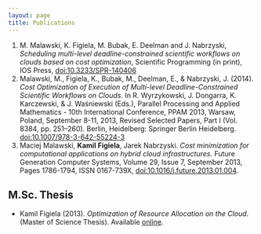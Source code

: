 ```yaml
---
layout: page
title: Publications
---
```



1. M. Malawski, K. Figiela, M. Bubak, E. Deelman and J. Nabrzyski, *Scheduling multi-level deadline-constrained scientific workflows on clouds based on cost optimization*, Scientific Programming (in print), IOS Press, [doi:10.3233/SPR-140406](http://dx.doi.org/10.3233/SPR-140406)
1. Malawski, M., Figiela, K., Bubak, M., Deelman, E., & Nabrzyski, J. (2014). *Cost Optimization of Execution of Multi-level Deadline-Constrained Scientific Workflows on Clouds*. In R. Wyrzykowski, J. Dongarra, K. Karczewski, & J. Waśniewski (Eds.), Parallel Processing and Applied Mathematics - 10th International Conference, PPAM 2013, Warsaw, Poland, September 8-11, 2013, Revised Selected Papers, Part I (Vol. 8384, pp. 251–260). Berlin, Heidelberg: Springer Berlin Heidelberg.  [doi:10.1007/978-3-642-55224-3](http://dx.doi.org/10.1007/978-3-642-55224-3)
1. Maciej Malawski, **Kamil Figiela**, Jarek Nabrzyski. *Cost minimization for computational applications on hybrid cloud infrastructures*. Future Generation Computer Systems, Volume 29, Issue 7, September 2013, Pages 1786-1794, ISSN 0167-739X, [doi:10.1016/j.future.2013.01.004](http://dx.doi.org/10.1016/j.future.2013.01.004).

## M.Sc. Thesis

* Kamil Figiela (2013). *Optimization of Resource Allocation on the Cloud*. (Master of Science Thesis). Available [online](https://github.com/kfigiela/msc-thesis/blob/thesis/main.pdf?raw=true).